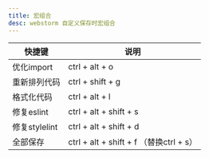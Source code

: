 ```yaml
---
title: 宏组合
desc: webstorm 自定义保存时宏组合
---
```


| 快捷键 | 说明 |
| --- | --- |
| 优化import | ctrl + alt + o |
| 重新排列代码 | ctrl + shift + g |
| 格式化代码 | ctrl + alt + l |
| 修复eslint | ctrl + alt + shift + s |
| 修复stylelint | ctrl + alt + shift + d |
| 全部保存 | ctrl + alt + shift + f （替换ctrl + s） |
